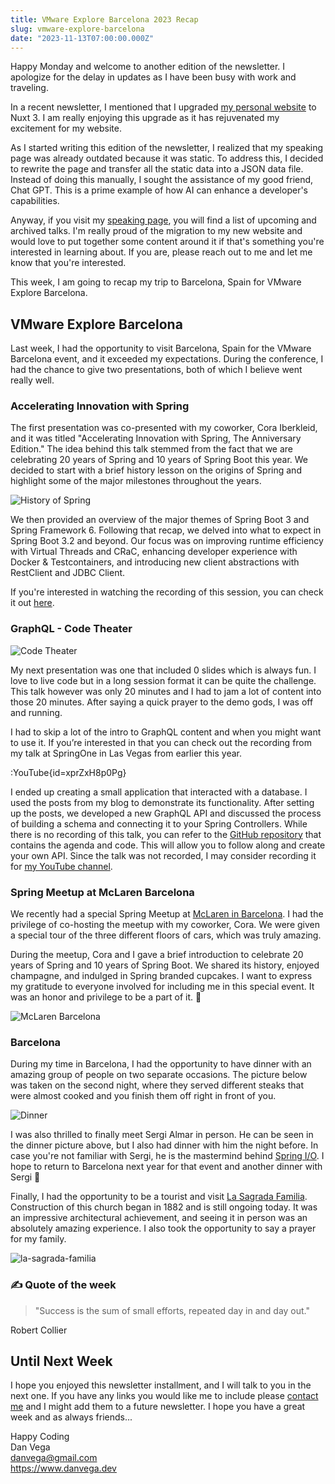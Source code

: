 ```yaml
---
title: VMware Explore Barcelona 2023 Recap
slug: vmware-explore-barcelona
date: "2023-11-13T07:00:00.000Z"
---
```


Happy Monday and welcome to another edition of the newsletter. I apologize for the delay in updates as I have been busy with work and traveling.

In a recent newsletter, I mentioned that I upgraded [my personal website](https://www.danvega.dev/) to Nuxt 3. I am really enjoying this upgrade as it has rejuvenated my excitement for my website.

As I started writing this edition of the newsletter, I realized that my speaking page was already outdated because it was static. To address this, I decided to rewrite the page and transfer all the static data into a JSON data file. Instead of doing this manually, I sought the assistance of my good friend, Chat GPT. This is a prime example of how AI can enhance a developer's capabilities.

Anyway, if you visit my [speaking page](https://www.danvega.dev/speaking), you will find a list of upcoming and archived talks. I'm really proud of the migration to my new website and would love to put together some content around it if that's something you're interested in learning about. If you are, please reach out to me and let me know that you're interested.

This week, I am going to recap my trip to Barcelona, Spain for VMware Explore Barcelona.

## VMware Explore Barcelona

Last week, I had the opportunity to visit Barcelona, Spain for the VMware Barcelona event, and it exceeded my expectations. During the conference, I had the chance to give two presentations, both of which I believe went really well.

### Accelerating Innovation with Spring

The first presentation was co-presented with my coworker, Cora Iberkleid, and it was titled "Accelerating Innovation with Spring, The Anniversary Edition." The idea behind this talk stemmed from the fact that we are celebrating 20 years of Spring and 10 years of Spring Boot this year. We decided to start with a brief history lesson on the origins of Spring and highlight some of the major milestones throughout the years.

![History of Spring](/images/newsletter/2023/11/13/history-of-spring.png)

We then provided an overview of the major themes of Spring Boot 3 and Spring Framework 6. Following that recap, we delved into what to expect in Spring Boot 3.2 and beyond. Our focus was on improving runtime efficiency with Virtual Threads and CRaC, enhancing developer experience with Docker & Testcontainers, and introducing new client abstractions with RestClient and JDBC Client.

If you're interested in watching the recording of this session, you can check it out [here](https://www.vmware.com/explore/video-library/video-landing.html?sessionid=1693987326111001vbVK&videoId=6340722423112).

### GraphQL - Code Theater

![Code Theater](/images/newsletter/2023/11/13/code-theater.jpeg)

My next presentation was one that included 0 slides which is always fun. I love to live code but in a long session format it can be quite the challenge. This talk however was only 20 minutes and I had to jam a lot of content into those 20 minutes. After saying a quick prayer to the demo gods, I was off and running.

I had to skip a lot of the intro to GraphQL content and when you might want to use it. If you’re interested in that you can check out the recording from my talk at SpringOne in Las Vegas from earlier this year.

:YouTube{id=xprZxH8p0Pg}

I ended up creating a small application that interacted with a database. I used the posts from my blog to demonstrate its functionality. After setting up the posts, we developed a new GraphQL API and discussed the process of building a schema and connecting it to your Spring Controllers. While there is no recording of this talk, you can refer to the [GitHub repository](https://github.com/danvega/vme-blog) that contains the agenda and code. This will allow you to follow along and create your own API. Since the talk was not recorded, I may consider recording it for [my YouTube channel](https://www.youtube.com/@danvega).

### Spring Meetup at McLaren Barcelona

We recently had a special Spring Meetup at [McLaren in Barcelona](https://barcelona.mclaren.com/en). I had the privilege of co-hosting the meetup with my coworker, Cora. We were given a special tour of the three different floors of cars, which was truly amazing.

During the meetup, Cora and I gave a brief introduction to celebrate 20 years of Spring and 10 years of Spring Boot. We shared its history, enjoyed champagne, and indulged in Spring branded cupcakes. I want to express my gratitude to everyone involved for including me in this special event. It was an honor and privilege to be a part of it. 🤩

![McLaren Barcelona](/images/newsletter/2023/11/13/mclaren.jpeg)

### Barcelona

During my time in Barcelona, I had the opportunity to have dinner with an amazing group of people on two separate occasions. The picture below was taken on the second night, where they served different steaks that were almost cooked and you finish them off right in front of you.

![Dinner](/images/newsletter/2023/11/13/dinner.jpeg)

I was also thrilled to finally meet Sergi Almar in person. He can be seen in the dinner picture above, but I also had dinner with him the night before. In case you're not familiar with Sergi, he is the mastermind behind [Spring I/O](https://twitter.com/spring_io/status/1722242942184923475). I hope to return to Barcelona next year for that event and another dinner with Sergi 🥳

Finally, I had the opportunity to be a tourist and visit [La Sagrada Familia](https://www.sagradafamilia-tickets.org/). Construction of this church began in 1882 and is still ongoing today. It was an impressive architectural achievement, and seeing it in person was an absolutely amazing experience. I also took the opportunity to say a prayer for my family.

![la-sagrada-familia](/images/newsletter/2023/11/13/la-sagrada-familia.jpeg)

### ✍️ Quote of the week

> "Success is the sum of small efforts, repeated day in and day out."

Robert Collier
>

## Until Next Week

I hope you enjoyed this newsletter installment, and I will talk to you in the next one. If you have any links you would like me to include please [contact me](http://twitter.com/therealdanvega) and I might add them to a future newsletter. I hope you have a great week and as always friends...

Happy Coding<br/>
Dan Vega<br/>
danvega@gmail.com<br/>
https://www.danvega.dev